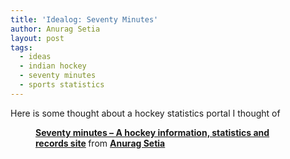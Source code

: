 ```yaml
---
title: 'Idealog: Seventy Minutes'
author: Anurag Setia
layout: post
tags:
  - ideas
  - indian hockey
  - seventy minutes
  - sports statistics
---
```

Here is some thought about a hockey statistics portal I thought of<figure class="wp-block-embed-slideshare wp-block-embed is-type-rich is-provider-slideshare wp-embed-aspect-1-1 wp-has-aspect-ratio">

<div class="wp-block-embed__wrapper">
  <div style="margin-bottom:5px">
    <strong> <a href="https://www.slideshare.net/anuragsetia/seventy-minutes-a-hockey-information-statistics-and-records-site" title="Seventy minutes - A hockey information, statistics and records site" target="_blank">Seventy minutes &#8211; A hockey information, statistics and records site</a> </strong> from <strong><a href="https://www.slideshare.net/anuragsetia" target="_blank">Anurag Setia</a></strong>
  </div>
</div></figure>
